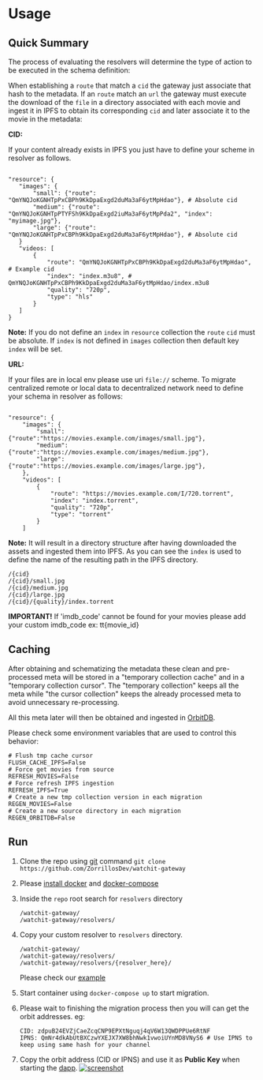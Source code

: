 
# Usage

## Quick Summary
The process of evaluating the resolvers will determine the type of action to be executed in the schema definition:

When establishing a `route` that match a `cid` the gateway just associate that hash to the metadata. If an `route` match an `url` 
the gateway must execute the download of the `file` in a directory associated with each movie and ingest it in IPFS to obtain its
corresponding `cid` and later associate it to the movie in the metadata:

**CID:**

If your content already exists in IPFS you just have to define your scheme in resolver as follows.

 ```

"resource": {
    "images": {
        "small": {"route": "QmYNQJoKGNHTpPxCBPh9KkDpaExgd2duMa3aF6ytMpHdao"}, # Absolute cid
        "medium": {"route": "QmYNQJoKGNHTpPTYFSh9KkDpaExgd2iuMa3aF6ytMpPda2", "index": "myimage.jpg"},
        "large": {"route": "QmYNQJoKGNHTpPxCBPh9KkDpaExgd2duMa3aF6ytMpHdao"}, # Absolute cid
    }
    "videos: [
        {
            "route": "QmYNQJoKGNHTpPxCBPh9KkDpaExgd2duMa3aF6ytMpHdao", # Example cid
            "index": "index.m3u8", # QmYNQJoKGNHTpPxCBPh9KkDpaExgd2duMa3aF6ytMpHdao/index.m3u8
            "quality": "720p",
            "type": "hls"
        }
    ]
}

```

**Note:** If you do not define an `index` in `resource` collection the `route` `cid` must be absolute. 
If `index` is not defined in `images` collection then default key `index` will be set.

**URL:**

If your files are in local env please use uri `file://` scheme. To migrate centralized remote or local data to
decentralized network need to define your schema in resolver as follows:

```

"resource": {
    "images": {
        "small": {"route":"https://movies.example.com/images/small.jpg"},
        "medium": {"route":"https://movies.example.com/images/medium.jpg"},
        "large": {"route":"https://movies.example.com/images/large.jpg"},
    },
    "videos": [
        {
            "route": "https://movies.example.com/I/720.torrent",
            "index": "index.torrent", 
            "quality": "720p",
            "type": "torrent"
        }
    ]
```

**Note:** It will result in a directory structure after having downloaded the assets and ingested them into IPFS. As you
can see the `index` is used to define the name of the resulting path in the IPFS directory.

```
/{cid}
/{cid}/small.jpg
/{cid}/medium.jpg
/{cid}/large.jpg
/{cid}/{quality}/index.torrent

```

**IMPORTANT!** If 'imdb_code' cannot be found for your movies please add your custom imdb_code ex: tt{movie_id}

## Caching

After obtaining and schematizing the metadata these clean and pre-processed meta will be stored in a "temporary
collection cache" and in a "temporary collection cursor". The "temporary collection" keeps all the meta while
"the cursor collection" keeps the already processed meta to avoid unnecessary re-processing.

All this meta later will then be obtained and ingested in [OrbitDB](https://orbitdb.org/).

Please check some environment variables that are used to control this behavior:

```
# Flush tmp cache cursor
FLUSH_CACHE_IPFS=False
# Force get movies from source
REFRESH_MOVIES=False
# Force refresh IPFS ingestion
REFRESH_IPFS=True
# Create a new tmp collection version in each migration
REGEN_MOVIES=False
# Create a new source directory in each migration
REGEN_ORBITDB=False
```


## Run

1) Clone the repo using [git](https://git-scm.com/book/en/v2/Getting-Started-Installing-Git) command `git clone https://github.com/ZorrillosDev/watchit-gateway`
2) Please [install docker](https://docs.docker.com/get-started/) and [docker-compose](https://docs.docker.com/compose/install/)
3) Inside the `repo` root search for `resolvers` directory
   ```
   /watchit-gateway/
   /watchit-gateway/resolvers/
   ```
4) Copy your custom resolver to `resolvers` directory.
    ```
   /watchit-gateway/
   /watchit-gateway/resolvers/
   /watchit-gateway/resolvers/{resolver_here}/
   ```
   Please check our [example](https://github.com/ZorrillosDev/watchit-gateway/tree/v0.1.0/resolvers)
5) Start container using `docker-compose up` to start migration.
3) Please wait to finishing the migration process then you will can get the orbit addresses. eg:
   
   ```
   CID: zdpuB24EVZjCaeZcqCNP9EPXtNguqj4qV6W13QWDPPUe6RtNF
   IPNS: QmNr4dkAbUtBXCzwYXEJX7XW8bhNwk1vwoiUYnMD8VNyS6 # Use IPNS to keep using same hash for your channel
   ```
4) Copy the orbit address (CID or IPNS) and use it as **Public Key** when starting the [dapp](https://github.com/ZorrillosDev/watchit-desktop).
   [![screenshot](assets/pk.png?raw=true)]()


